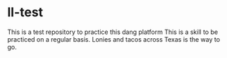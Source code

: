 # ll-test
This is a test repository to practice this dang platform
This is a skill to be practiced on a regular basis.
Lonies and tacos across Texas is the way to go.
